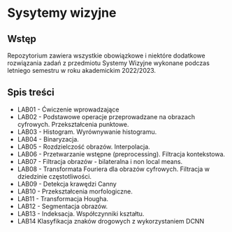 # Sysytemy wizyjne

## Wstęp
Repozytorium zawiera wszystkie obowiązkowe i niektóre dodatkowe rozwiązania zadań z przedmiotu Systemy Wizyjne wykonane podczas letniego semestru w roku akademickim 2022/2023.

## Spis treści
* LAB01 - Ćwiczenie wprowadzające
* LAB02 - Podstawowe operacje przeprowadzane na obrazach cyfrowych. Przekształcenia punktowe.
* LAB03 - Histogram. Wyrównywanie histogramu.
* LAB04 - Binaryzacja.
* LAB05 - Rozdzielczość obrazów. Interpolacja.
* LAB06 - Przetwarzanie wstępne (preprocessing). Filtracja kontekstowa.
* LAB07 - Filtracja obrazów - bilateralna i non local means.
* LAB08 - Transformata Fouriera dla obrazów cyfrowych. Filtracja w dziedzinie częstotliwości.
* LAB09 - Detekcja krawędzi Canny
* LAB10 - Przekształcenia morfologiczne.
* LAB11 - Transformacja Hougha.
* LAB12 - Segmentacja obrazów.
* LAB13 - Indeksacja. Współczynniki kształtu.
* LAB14 Klasyfikacja znaków drogowych z wykorzystaniem DCNN